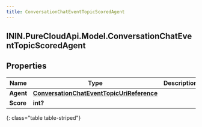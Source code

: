```yaml
---
title: ConversationChatEventTopicScoredAgent
---
```

## ININ.PureCloudApi.Model.ConversationChatEventTopicScoredAgent

## Properties

|Name | Type | Description | Notes|
|------------ | ------------- | ------------- | -------------|
| **Agent** | [**ConversationChatEventTopicUriReference**](ConversationChatEventTopicUriReference.html) |  | [optional] |
| **Score** | **int?** |  | [optional] |
{: class="table table-striped"}


